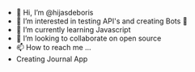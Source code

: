 - 👋 Hi, I’m @hijasdeboris
- 👀 I’m interested in testing API's and creating Bots 🤖
- 🌱 I’m currently learning Javascript
- 💞️ I’m looking to collaborate on open source
- 📫 How to reach me ...
- Creating Journal App 
